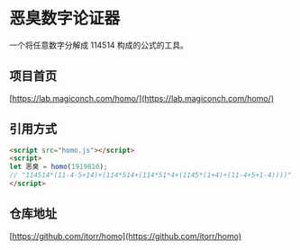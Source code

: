 # 恶臭数字论证器
一个将任意数字分解成 114514 构成的公式的工具。

## 项目首页
[https://lab.magiconch.com/homo/](https://lab.magiconch.com/homo/)

## 引用方式
```HTML
<script src="homo.js"></script>
<script>
let 恶臭 = homo(1919810);
// "114514*(11-4-5+14)+(114*514+(114*51*4+(1145*(1+4)+(11-4+5+1-4))))"
</script>
```

## 仓库地址
[https://github.com/itorr/homo](https://github.com/itorr/homo)
